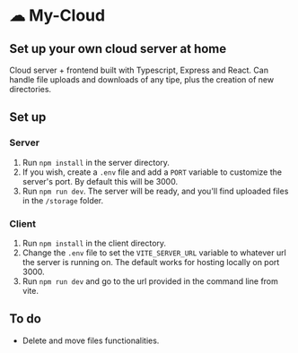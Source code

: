 # ☁ My-Cloud
## Set up your own cloud server at home
Cloud server + frontend built with Typescript, Express and React. Can handle file uploads and downloads of any tipe, plus the creation of new directories.

## Set up
### Server
1. Run `npm install` in the server directory.
2. If you wish, create a `.env` file and add a `PORT` variable to customize the server's port. By default this will be 3000.
3. Run `npm run dev`. The server will be ready, and you'll find uploaded files in the `/storage` folder.

### Client
1. Run `npm install` in the client directory.
2. Change the `.env` file to set the `VITE_SERVER_URL` variable to whatever url the server is running on. The default works for hosting locally on port 3000.
3. Run `npm run dev` and go to the url provided in the command line from vite.

## To do
- Delete and move files functionalities.